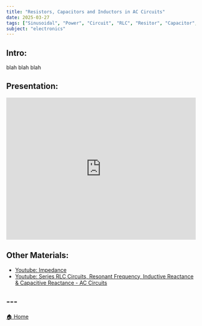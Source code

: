```yaml
---
title: "Resistors, Capacitors and Inductors in AC Circuits"
date: 2025-03-27
tags: ["Sinusoidal", "Power", "Circuit", "RLC", "Resitor", "Capacitor", "Inductor", "Impedance", "AC"]
subject: "electronics"
---
```


## Intro:

blah blah blah

## Presentation:

<div style="position: relative; width: 100%; height: 0; padding-top: 75%;">
    <iframe src="https://EngineeringShare.github.io/engineering-hub/presentations/AC-Circuit-Analysis/AC Components.pdf" 
        style="position: absolute; top: 0; left: 0; width: 100%; height: 100%; border: none;">
    </iframe>
</div>

## Other Materials:
* [Youtube: Impedance](https://www.youtube.com/watch?v=8D9XPDNY3Mk)
* [Youtube: Series RLC Circuits, Resonant Frequency, Inductive Reactance & Capacitive Reactance - AC Circuits](https://www.youtube.com/watch?v=2GvqQvohP2k)

## ---

<a href="https://engineeringshare.github.io/engineering-hub">🏠 Home</a>
